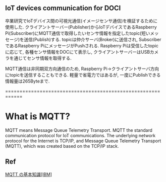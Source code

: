 ## IoT devices communication for DOCI 
  卒業研究でIoTデバイス間の可視光通信(イメージセンサ通信)を検証するために使用した.
  クライアントサーバー(Publisher)からIoTデバイスであるRaspberry Pi(Subscriber)にMQTT通信で取得したいセンサ情報を指定したtopic(短いメッセージ)を送信(Publish)する.
  topicは仲介サーバ(Broker)に送信され, SubscriberであるRaspberry PiにメッセージがPushされる.
  Raspberry Piは受信したtopicに応じて, 各種センサ情報をDOCにて表示し, クライアントサーバーはUSBカメラを通じてセンサ情報を取得する.
  
  MQTT通信は非同期双方向通信のため, Raspberry Pi→クライアントサーバ方向にtopicを送信することもできる.
  軽量で省電力ではあるが, 一度にPublishできる情報量は265Byteまで.

============================================================

# What is MQTT?
  MQTT means Message Queue Telemetry Transport.
  MQTT the standard communication protocol for IoT communications.
  The underlying network protocol for the Internet is TCP/IP, and Message Queue Telemetry   Transport (MQTT), which was created based on the TCP/IP stack.

## Ref
[MQTT の基本知識[IBM]](https://www.ibm.com/developerworks/jp/iot/library/iot-mqtt-why-good-for-iot/index.html)
